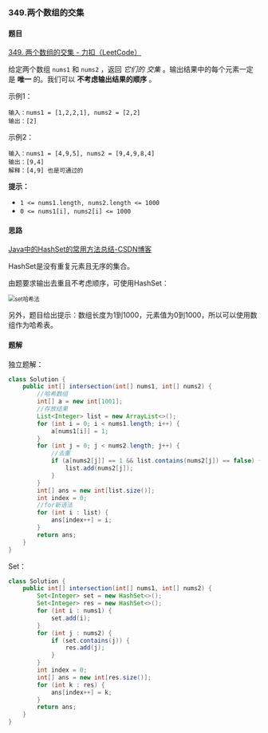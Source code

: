 ### 349.两个数组的交集

#### 题目

[349. 两个数组的交集 - 力扣（LeetCode）](https://leetcode.cn/problems/intersection-of-two-arrays/)

给定两个数组 `nums1` 和 `nums2` ，返回 *它们的 交集* 。输出结果中的每个元素一定是 **唯一** 的。我们可以 **不考虑输出结果的顺序** 。

示例1：

```
输入：nums1 = [1,2,2,1], nums2 = [2,2]
输出：[2]
```

示例2：

```
输入：nums1 = [4,9,5], nums2 = [9,4,9,8,4]
输出：[9,4]
解释：[4,9] 也是可通过的
```

**提示：**

- `1 <= nums1.length, nums2.length <= 1000`
- `0 <= nums1[i], nums2[i] <= 1000`



#### 思路

[Java中的HashSet的常用方法总结-CSDN博客](https://blog.csdn.net/Liuxiaoyang1999/article/details/98878303?utm_medium=distribute.pc_relevant.none-task-blog-2~default~baidujs_baidulandingword~default-4-98878303-blog-123582721.235^v43^pc_blog_bottom_relevance_base4&spm=1001.2101.3001.4242.3&utm_relevant_index=7)

HashSet是没有重复元素且无序的集合。

由题要求输出去重且不考虑顺序，可使用HashSet：

<img src="https://code-thinking-1253855093.file.myqcloud.com/pics/20220707173513.png" alt="set哈希法" style="zoom:80%;" />



另外，题目给出提示：数组长度为1到1000，元素值为0到1000，所以可以使用数组作为哈希表。



#### 题解

独立题解：

```java
class Solution {
    public int[] intersection(int[] nums1, int[] nums2) {
        //哈希数组
        int[] a = new int[1001];
        //存放结果
        List<Integer> list = new ArrayList<>();
        for (int i = 0; i < nums1.length; i++) {
            a[nums1[i]] = 1;
        }
        for (int j = 0; j < nums2.length; j++) {
            //去重
            if (a[nums2[j]] == 1 && list.contains(nums2[j]) == false) {
                list.add(nums2[j]);
            }
        }
        int[] ans = new int[list.size()];
        int index = 0;
        //for新语法
        for (int i : list) {
            ans[index++] = i;
        }
        return ans;
    }
}
```

Set：

```java
class Solution {
    public int[] intersection(int[] nums1, int[] nums2) {
        Set<Integer> set = new HashSet<>();
        Set<Integer> res = new HashSet<>();
        for (int i : nums1) {
            set.add(i);
        }
        for (int j : nums2) {
            if (set.contains(j)) {
                res.add(j);
            }
        }
        int index = 0;
        int[] ans = new int[res.size()];
        for (int k : res) {
            ans[index++] = k;
        }
        return ans;
    }
}
```


